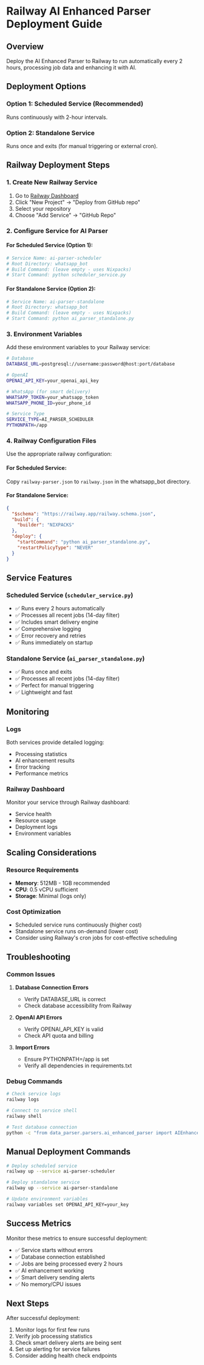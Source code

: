 # Railway AI Enhanced Parser Deployment Guide

## Overview
Deploy the AI Enhanced Parser to Railway to run automatically every 2 hours, processing job data and enhancing it with AI.

## Deployment Options

### Option 1: Scheduled Service (Recommended)
Runs continuously with 2-hour intervals.

### Option 2: Standalone Service
Runs once and exits (for manual triggering or external cron).

## Railway Deployment Steps

### 1. Create New Railway Service

1. Go to [Railway Dashboard](https://railway.app/dashboard)
2. Click "New Project" → "Deploy from GitHub repo"
3. Select your repository
4. Choose "Add Service" → "GitHub Repo"

### 2. Configure Service for AI Parser

#### For Scheduled Service (Option 1):
```bash
# Service Name: ai-parser-scheduler
# Root Directory: whatsapp_bot
# Build Command: (leave empty - uses Nixpacks)
# Start Command: python scheduler_service.py
```

#### For Standalone Service (Option 2):
```bash
# Service Name: ai-parser-standalone  
# Root Directory: whatsapp_bot
# Build Command: (leave empty - uses Nixpacks)
# Start Command: python ai_parser_standalone.py
```

### 3. Environment Variables

Add these environment variables to your Railway service:

```bash
# Database
DATABASE_URL=postgresql://username:password@host:port/database

# OpenAI
OPENAI_API_KEY=your_openai_api_key

# WhatsApp (for smart delivery)
WHATSAPP_TOKEN=your_whatsapp_token
WHATSAPP_PHONE_ID=your_phone_id

# Service Type
SERVICE_TYPE=AI_PARSER_SCHEDULER
PYTHONPATH=/app
```

### 4. Railway Configuration Files

Use the appropriate railway configuration:

#### For Scheduled Service:
Copy `railway-parser.json` to `railway.json` in the whatsapp_bot directory.

#### For Standalone Service:
```json
{
  "$schema": "https://railway.app/railway.schema.json",
  "build": {
    "builder": "NIXPACKS"
  },
  "deploy": {
    "startCommand": "python ai_parser_standalone.py",
    "restartPolicyType": "NEVER"
  }
}
```

## Service Features

### Scheduled Service (`scheduler_service.py`)
- ✅ Runs every 2 hours automatically
- ✅ Processes all recent jobs (14-day filter)
- ✅ Includes smart delivery engine
- ✅ Comprehensive logging
- ✅ Error recovery and retries
- ✅ Runs immediately on startup

### Standalone Service (`ai_parser_standalone.py`)
- ✅ Runs once and exits
- ✅ Processes all recent jobs (14-day filter)
- ✅ Perfect for manual triggering
- ✅ Lightweight and fast

## Monitoring

### Logs
Both services provide detailed logging:
- Processing statistics
- AI enhancement results
- Error tracking
- Performance metrics

### Railway Dashboard
Monitor your service through Railway dashboard:
- Service health
- Resource usage
- Deployment logs
- Environment variables

## Scaling Considerations

### Resource Requirements
- **Memory**: 512MB - 1GB recommended
- **CPU**: 0.5 vCPU sufficient
- **Storage**: Minimal (logs only)

### Cost Optimization
- Scheduled service runs continuously (higher cost)
- Standalone service runs on-demand (lower cost)
- Consider using Railway's cron jobs for cost-effective scheduling

## Troubleshooting

### Common Issues

1. **Database Connection Errors**
   - Verify DATABASE_URL is correct
   - Check database accessibility from Railway

2. **OpenAI API Errors**
   - Verify OPENAI_API_KEY is valid
   - Check API quota and billing

3. **Import Errors**
   - Ensure PYTHONPATH=/app is set
   - Verify all dependencies in requirements.txt

### Debug Commands

```bash
# Check service logs
railway logs

# Connect to service shell
railway shell

# Test database connection
python -c "from data_parser.parsers.ai_enhanced_parser import AIEnhancedJobParser; parser = AIEnhancedJobParser()"
```

## Manual Deployment Commands

```bash
# Deploy scheduled service
railway up --service ai-parser-scheduler

# Deploy standalone service  
railway up --service ai-parser-standalone

# Update environment variables
railway variables set OPENAI_API_KEY=your_key
```

## Success Metrics

Monitor these metrics to ensure successful deployment:
- ✅ Service starts without errors
- ✅ Database connection established
- ✅ Jobs are being processed every 2 hours
- ✅ AI enhancement working
- ✅ Smart delivery sending alerts
- ✅ No memory/CPU issues

## Next Steps

After successful deployment:
1. Monitor logs for first few runs
2. Verify job processing statistics
3. Check smart delivery alerts are being sent
4. Set up alerting for service failures
5. Consider adding health check endpoints
